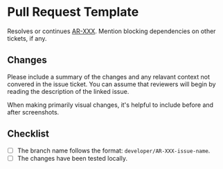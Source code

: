 # Pull Request Template

Resolves or continues [AR-XXX](...). Mention blocking dependencies on other tickets, if any.

## Changes

Please include a summary of the changes and any relavant context not convered in the issue ticket. You can assume that reviewers will begin by reading the description of the linked issue.

When making primarily visual changes, it's helpful to include before and after screenshots.

## Checklist

- [ ] The branch name follows the format: `developer/AR-XXX-issue-name`.
- [ ] The changes have been tested locally.

